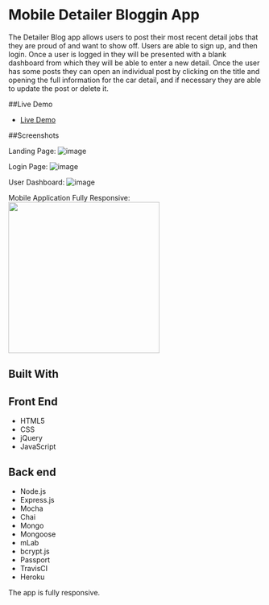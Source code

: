 # Mobile Detailer Bloggin App
The Detailer Blog app allows users to post their most recent detail jobs that they are proud of and want to show off. Users are able to sign up, and then login. Once a user is logged in they will be presented with a blank dashboard from which they will be able to enter a new detail. Once the user has some posts they can open an individual post by clicking on the title and opening the full information for the car detail, and if necessary they are able to update the post or delete it.

##Live Demo
- [Live Demo](https://secure-everglades-11196.herokuapp.com/)

##Screenshots

Landing Page:
![image](https://user-images.githubusercontent.com/1865449/44755146-c1bfd580-aad9-11e8-824e-edc3e8b74119.png)

Login Page:
![image](https://user-images.githubusercontent.com/1865449/44741913-6975dd00-aab3-11e8-9699-f7bfae6d8b93.png)

User Dashboard:
![image](https://user-images.githubusercontent.com/1865449/44741940-7a265300-aab3-11e8-8613-33c292e76eb3.png)

Mobile Application Fully Responsive:
<img src="https://user-images.githubusercontent.com/1865449/44741816-1ac84300-aab3-11e8-8138-d46bb9e1c7e8.png" width="300">

## Built With
## Front End 

- HTML5
- CSS
- jQuery
- JavaScript
## Back end

- Node.js
- Express.js
- Mocha
- Chai
- Mongo
- Mongoose
- mLab
- bcrypt.js
- Passport
- TravisCI
- Heroku

The app is fully responsive.
